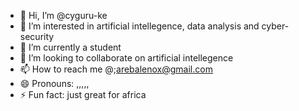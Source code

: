 - 👋 Hi, I’m @cyguru-ke
- 👀 I’m interested in artificial intellegence, data analysis and cyber-security
- 🌱 I’m currently a student 
- 💞️ I’m looking to collaborate on artificial intellegence 
- 📫 How to reach me @;arebalenox@gmail.com
- 😄 Pronouns: ,,,,,
- ⚡ Fun fact: just great for africa

<!---
cyguru-ke/cyguru-ke is a ✨ special ✨ repository because its `README.md` (this file) appears on your GitHub profile.
You can click the Preview link to take a look at your changes.
--->
